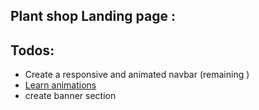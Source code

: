 ## Plant shop Landing page :

## Todos:
- Create a responsive and animated navbar (remaining )
- [Learn animations](https://www.youtube.com/watch?v=0u0luAUb4Yo)
- create banner section 